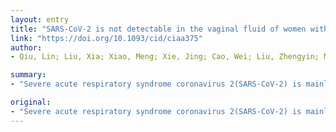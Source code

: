 ```yaml
---
layout: entry
title: "SARS-CoV-2 is not detectable in the vaginal fluid of women with severe COVID-19 infection"
link: "https://doi.org/10.1093/cid/ciaa375"
author:
- Qiu, Lin; Liu, Xia; Xiao, Meng; Xie, Jing; Cao, Wei; Liu, Zhengyin; Morse, Abraham; Xie, Yuhua; Li, Taisheng; Zhu, Lan

summary:
- "Severe acute respiratory syndrome coronavirus 2(SARS-CoV-2) is mainly spread through respiratory droplets or direct contact. But the infection condition of genital system is still unknown. Clinical records, laboratory results, and computer tomography were retrospectively reviewed. Results The clinical characteristics of these ten women were similar to those reported severe COVID-19 patients."

original:
- "Severe acute respiratory syndrome coronavirus 2(SARS-CoV-2) is mainly spread through respiratory droplets or direct contact. But the infection condition of genital system is still unknown. This study aimed to evaluate whether or not SARS-CoV-2 is found in the vaginal fluid of women with COVID-19 illness. Methods 10 women with confirmed severe COVID-19 pneumonia admitted to in Tongji Zhongfa Hospital Intensive care union(ICU) ward from Feb 4, 2020 to Feb 24, 2020 were included. Clinical records, laboratory results, and computer tomography(CT)-scan examination were retrospectively reviewed. The evidence of genital infection potential was accessed by testing for the presence of SARS-CoV-2 in vaginal fluids obtained from vaginal swab samples. Reverse transcriptase polymerase chain reaction(RT-PCR) was used to confirm the SARS-CoV-2 infection in vaginal fluids. Results The clinical characteristics of these ten women were similar to those reported severe COVID-19 patients. All ten patients were tested for SARS-CoV-2 in vaginal fluid, and all samples tested negative for the virus. Conclusion Findings from this small group of cases suggest that no SARS-CoV-2 virus existing in the vaginal fluids of severe COVID-19 patients."
---
```


